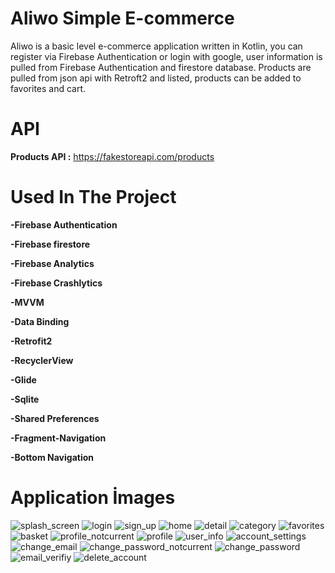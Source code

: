 # Aliwo Simple E-commerce
Aliwo is a basic level e-commerce application written in Kotlin, you can register via Firebase Authentication or login with google, user information is pulled from Firebase Authentication and firestore database. Products are pulled from json api with Retroft2 and listed, products can be added to favorites and cart.
# API
**Products API :** https://fakestoreapi.com/products
# Used In The Project
**-Firebase Authentication**

**-Firebase firestore**

**-Firebase Analytics**

**-Firebase Crashlytics**

**-MVVM**

**-Data Binding**

**-Retrofit2**

**-RecyclerView**

**-Glide**

**-Sqlite**

**-Shared Preferences**

**-Fragment-Navigation**

**-Bottom Navigation**

# Application İmages
![splash_screen](https://github.com/epsilons42/simple_e-commerce/assets/120338137/90900e33-0800-4480-9bbc-752d8168b229)
![login](https://github.com/epsilons42/simple_e-commerce/assets/120338137/0151afd1-f401-4fca-9b62-0d326bd8a466)
![sign_up](https://github.com/epsilons42/simple_e-commerce/assets/120338137/a91ee823-7035-49b0-9269-e5df20a8ca0b)
![home](https://github.com/epsilons42/simple_e-commerce/assets/120338137/e9d0f20c-caee-4d75-89d0-ad70600ed2db)
![detail](https://github.com/epsilons42/simple_e-commerce/assets/120338137/8577bd26-a3f4-4eca-98c7-bf9ef727d8da)
![category](https://github.com/epsilons42/simple_e-commerce/assets/120338137/33647079-f33f-4d3c-9b46-ec2e30a69b4d)
![favorites](https://github.com/epsilons42/simple_e-commerce/assets/120338137/68d2550c-9730-4d9d-b912-1ed50952d4a1)
![basket](https://github.com/epsilons42/simple_e-commerce/assets/120338137/0817a588-8b6c-459f-a2ae-c2dcbf247b34)
![profile_notcurrent](https://github.com/epsilons42/simple_e-commerce/assets/120338137/89e18829-a47c-491b-9063-3d07a9d0cdaa)
![profile](https://github.com/epsilons42/simple_e-commerce/assets/120338137/a88f39a0-8852-4813-a55a-c5a7b2925834)
![user_info](https://github.com/epsilons42/simple_e-commerce/assets/120338137/927a8ac8-76d3-4d89-83a5-5768603389d5)
![account_settings](https://github.com/epsilons42/simple_e-commerce/assets/120338137/2fb772da-acd7-485b-9633-5c7fcdf8e500)
![change_email](https://github.com/epsilons42/simple_e-commerce/assets/120338137/222f05e6-ca93-4861-aca6-91313e8fb37e)
![change_password_notcurrent](https://github.com/epsilons42/simple_e-commerce/assets/120338137/cd5659c7-7c73-4d1d-9641-946a7252ddd0)
![change_password](https://github.com/epsilons42/simple_e-commerce/assets/120338137/bda8eaa2-6f77-4cb7-9277-158e8b3e5bee)
![email_verifiy](https://github.com/epsilons42/simple_e-commerce/assets/120338137/8be134fe-607c-4fe6-a2aa-33e6e21b0ace)
![delete_account](https://github.com/epsilons42/simple_e-commerce/assets/120338137/9a643a35-3d1a-45e7-8be6-056c1194c6a0)
